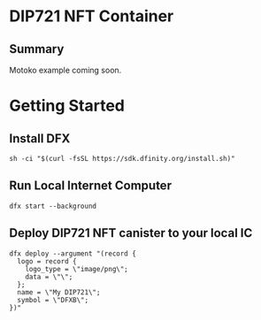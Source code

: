 # DIP721 NFT Container

## Summary

Motoko example coming soon.

# Getting Started

## Install DFX
```
sh -ci "$(curl -fsSL https://sdk.dfinity.org/install.sh)"
```

## Run Local Internet Computer
```
dfx start --background 
```

## Deploy DIP721 NFT canister to your local IC

```
dfx deploy --argument "(record {
  logo = record {
    logo_type = \"image/png\";
    data = \"\";
  };
  name = \"My DIP721\";
  symbol = \"DFXB\";
})"
```